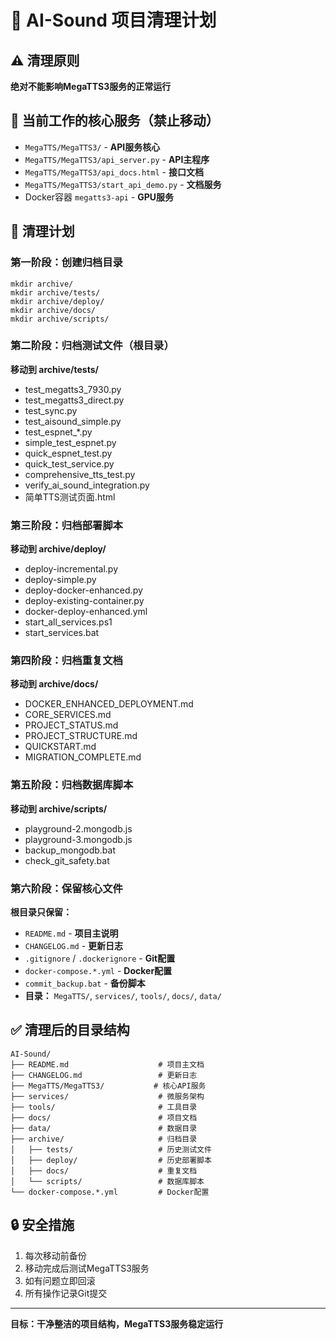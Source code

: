 # 🧹 AI-Sound 项目清理计划

## ⚠️ 清理原则
**绝对不能影响MegaTTS3服务的正常运行**

## 🎯 当前工作的核心服务（禁止移动）
- `MegaTTS/MegaTTS3/` - **API服务核心**
- `MegaTTS/MegaTTS3/api_server.py` - **API主程序**
- `MegaTTS/MegaTTS3/api_docs.html` - **接口文档**
- `MegaTTS/MegaTTS3/start_api_demo.py` - **文档服务**
- Docker容器 `megatts3-api` - **GPU服务**

## 📂 清理计划

### 第一阶段：创建归档目录
```
mkdir archive/
mkdir archive/tests/
mkdir archive/deploy/
mkdir archive/docs/
mkdir archive/scripts/
```

### 第二阶段：归档测试文件（根目录）
**移动到 archive/tests/**
- test_megatts3_7930.py
- test_megatts3_direct.py  
- test_sync.py
- test_aisound_simple.py
- test_espnet_*.py
- simple_test_espnet.py
- quick_espnet_test.py
- quick_test_service.py
- comprehensive_tts_test.py
- verify_ai_sound_integration.py
- 简单TTS测试页面.html

### 第三阶段：归档部署脚本
**移动到 archive/deploy/**
- deploy-incremental.py
- deploy-simple.py
- deploy-docker-enhanced.py
- deploy-existing-container.py
- docker-deploy-enhanced.yml
- start_all_services.ps1
- start_services.bat

### 第四阶段：归档重复文档
**移动到 archive/docs/**
- DOCKER_ENHANCED_DEPLOYMENT.md
- CORE_SERVICES.md  
- PROJECT_STATUS.md
- PROJECT_STRUCTURE.md
- QUICKSTART.md
- MIGRATION_COMPLETE.md

### 第五阶段：归档数据库脚本
**移动到 archive/scripts/**
- playground-2.mongodb.js
- playground-3.mongodb.js
- backup_mongodb.bat
- check_git_safety.bat

### 第六阶段：保留核心文件
**根目录只保留：**
- `README.md` - **项目主说明**
- `CHANGELOG.md` - **更新日志**
- `.gitignore` / `.dockerignore` - **Git配置**
- `docker-compose.*.yml` - **Docker配置**
- `commit_backup.bat` - **备份脚本**
- **目录：** `MegaTTS/`, `services/`, `tools/`, `docs/`, `data/`

## ✅ 清理后的目录结构
```
AI-Sound/
├── README.md                    # 项目主文档
├── CHANGELOG.md                 # 更新日志  
├── MegaTTS/MegaTTS3/           # 核心API服务
├── services/                    # 微服务架构
├── tools/                       # 工具目录
├── docs/                        # 项目文档
├── data/                        # 数据目录
├── archive/                     # 归档目录
│   ├── tests/                   # 历史测试文件
│   ├── deploy/                  # 历史部署脚本
│   ├── docs/                    # 重复文档
│   └── scripts/                 # 数据库脚本
└── docker-compose.*.yml         # Docker配置
```

## 🔒 安全措施
1. 每次移动前备份
2. 移动完成后测试MegaTTS3服务
3. 如有问题立即回滚
4. 所有操作记录Git提交

---
**目标：干净整洁的项目结构，MegaTTS3服务稳定运行** 